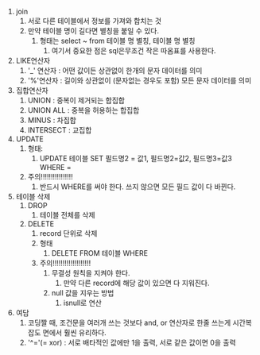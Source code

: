 1. join
   1. 서로 다른 테이블에서 정보를 가져와 합치는 것
   2. 만약 테이블 명이 길다면 별칭을 붙일 수 있다.
      1. 형태는 select ~ from 테이블 명 별칭, 테이블 명 별칭
         1. 여기서 중요한 점은 sql은무조건 작은 따옴표를 사용한다.
2. LIKE연산자
   1. '_' 연산자 : 어떤 값이든 상관없이 한개의 문자 데이터를 의미
   2. '%'연산자 : 길이와 상관없이 (문자없는 경우도 포함) 모든 문자 데이터를 의미
3. 집합연산자
   1. UNION : 중복이 제거되는 합집합
   2. UNION ALL : 중복을 허용하는 합집합
   3. MINUS : 차집합
   4. INTERSECT : 교집합
4. UPDATE 
   1. 형태:
      1. UPDATE 테이블 SET 필드명2 = 값1, 필드명2=값2, 필드명3=값3 WHERE =
   2. 주의!!!!!!!!!!!!!!!!
      1. 반드시 WHERE를 써야 한다. 쓰지 않으면 모든 필드 값이 다 바뀐다. 
5. 테이블 삭제
   1. DROP
      1. 테이블 전체를 삭제
   2. DELETE 
      1. record 단위로 삭제
      2. 형태
         1. DELETE FROM 테이블 WHERE
      3. 주의!!!!!!!!!!!!!!!!!!!
         1. 무결성 원칙을 지켜야 한다.
            1. 만약 다른 record에 해당 값이 있으면 다 지워진다. 
         2. null 값을 지우는 방법
            1. isnull로 연산
6. 여담
   1. 코딩짤 때, 조건문을 여러개 쓰는 것보다  and, or 연산자로 한줄 쓰는게 시간복잡도 면에서 훨씬 유리하다.  
   2. '^='(= xor) : 서로 배타적인 값에만 1을 출력, 서로 같은 값이면 0을 출력